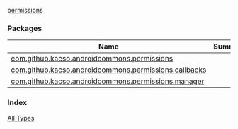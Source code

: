 [permissions](./index.md)

### Packages

| Name | Summary |
|---|---|
| [com.github.kacso.androidcommons.permissions](com.github.kacso.androidcommons.permissions/index.md) |  |
| [com.github.kacso.androidcommons.permissions.callbacks](com.github.kacso.androidcommons.permissions.callbacks/index.md) |  |
| [com.github.kacso.androidcommons.permissions.manager](com.github.kacso.androidcommons.permissions.manager/index.md) |  |

### Index

[All Types](alltypes/index.md)